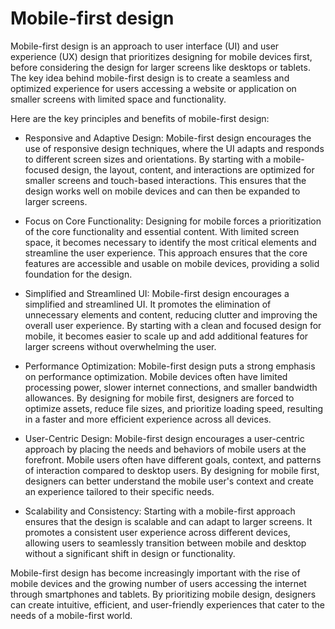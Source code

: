 # Mobile-first design

Mobile-first design is an approach to user interface (UI) and user experience (UX) design that prioritizes designing for mobile devices first, before considering the design for larger screens like desktops or tablets. The key idea behind mobile-first design is to create a seamless and optimized experience for users accessing a website or application on smaller screens with limited space and functionality.

Here are the key principles and benefits of mobile-first design:

* Responsive and Adaptive Design: Mobile-first design encourages the use of responsive design techniques, where the UI adapts and responds to different screen sizes and orientations. By starting with a mobile-focused design, the layout, content, and interactions are optimized for smaller screens and touch-based interactions. This ensures that the design works well on mobile devices and can then be expanded to larger screens.

* Focus on Core Functionality: Designing for mobile forces a prioritization of the core functionality and essential content. With limited screen space, it becomes necessary to identify the most critical elements and streamline the user experience. This approach ensures that the core features are accessible and usable on mobile devices, providing a solid foundation for the design.

* Simplified and Streamlined UI: Mobile-first design encourages a simplified and streamlined UI. It promotes the elimination of unnecessary elements and content, reducing clutter and improving the overall user experience. By starting with a clean and focused design for mobile, it becomes easier to scale up and add additional features for larger screens without overwhelming the user.

* Performance Optimization: Mobile-first design puts a strong emphasis on performance optimization. Mobile devices often have limited processing power, slower internet connections, and smaller bandwidth allowances. By designing for mobile first, designers are forced to optimize assets, reduce file sizes, and prioritize loading speed, resulting in a faster and more efficient experience across all devices.

* User-Centric Design: Mobile-first design encourages a user-centric approach by placing the needs and behaviors of mobile users at the forefront. Mobile users often have different goals, context, and patterns of interaction compared to desktop users. By designing for mobile first, designers can better understand the mobile user's context and create an experience tailored to their specific needs.

* Scalability and Consistency: Starting with a mobile-first approach ensures that the design is scalable and can adapt to larger screens. It promotes a consistent user experience across different devices, allowing users to seamlessly transition between mobile and desktop without a significant shift in design or functionality.

Mobile-first design has become increasingly important with the rise of mobile devices and the growing number of users accessing the internet through smartphones and tablets. By prioritizing mobile design, designers can create intuitive, efficient, and user-friendly experiences that cater to the needs of a mobile-first world.